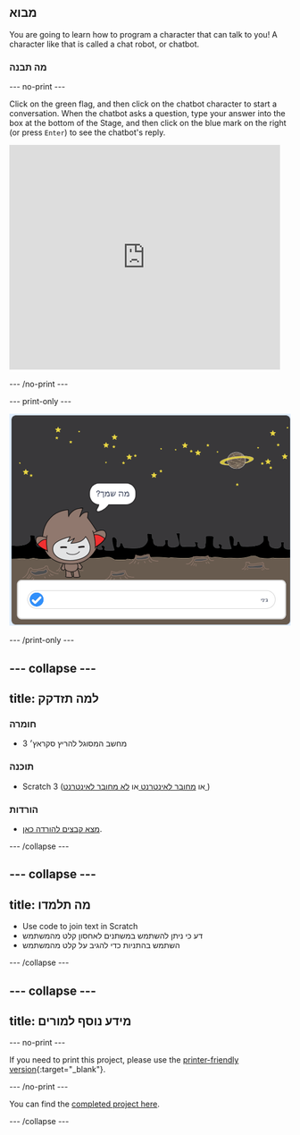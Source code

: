 ## מבוא

You are going to learn how to program a character that can talk to you! A character like that is called a chat robot, or chatbot.

### מה תבנה

\--- no-print \---

Click on the green flag, and then click on the chatbot character to start a conversation. When the chatbot asks a question, type your answer into the box at the bottom of the Stage, and then click on the blue mark on the right (or press `Enter`) to see the chatbot's reply.

<div class="scratch-preview">
  <iframe allowtransparency="true" width="485" height="402" src="https://scratch.mit.edu/projects/embed/248864190/?autostart=false" 
  frameborder="0" scrolling="no"></iframe>
</div>

\--- /no-print \---

\--- print-only \---

![complete project](images/chatbot-preview.png)

\--- /print-only \---

## \--- collapse \---

## title: למה תזדקק

### חומרה

- מחשב המסוגל להריץ סקראץ׳ 3

### תוכנה

- Scratch 3 (או [ מחובר לאינטרנט ](https://rpf.io/scratchon) או [ לא מחובר לאינטרנט ](https://rpf.io/scratchoff))

### הורדות

- [מצא קבצים להורדה כאן](http://rpf.io/p/en/chatbot-go).

\--- /collapse \---

## \--- collapse \---

## title: מה תלמדו

- Use code to join text in Scratch
- דע כי ניתן להשתמש במשתנים לאחסון קלט מהמשתמש
- השתמש בהתניות כדי להגיב על קלט מהמשתמש

\--- /collapse \---

## \--- collapse \---

## title: מידע נוסף למורים

\--- no-print \---

If you need to print this project, please use the [printer-friendly version](https://projects.raspberrypi.org/en/projects/chatbot/print){:target="_blank"}.

\--- /no-print \---

You can find the [completed project here](http://rpf.io/p/en/chatbot-get).

\--- /collapse \---